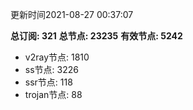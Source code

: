 更新时间2021-08-27 00:37:07

**总订阅: 321**
**总节点: 23235**
**有效节点: 5242**
- v2ray节点: 1810
- ss节点: 3226
- ssr节点: 118
- trojan节点: 88
